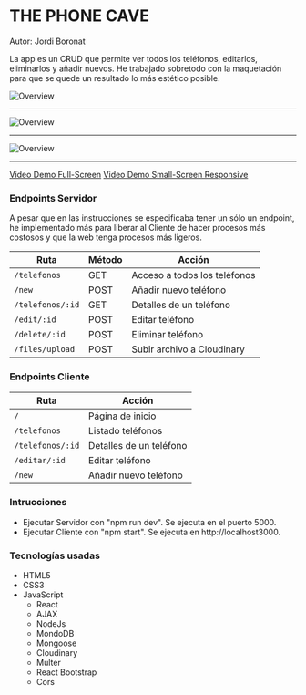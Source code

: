 # THE PHONE CAVE

Autor: Jordi Boronat

La app es un CRUD que permite ver todos los teléfonos, editarlos, eliminarlos y añadir nuevos. He trabajado sobretodo con la maquetación para que se quede un resultado lo más estético posible. 

<img src="https://res.cloudinary.com/jordi-ironhack/image/upload/v1610908988/fotos-webuild/Captura_de_pantalla_2021-01-17_a_las_19.38.57_d5e8rz.png" alt="Overview">

<hr></hr>
<img src="https://res.cloudinary.com/jordi-ironhack/image/upload/v1610908989/fotos-webuild/Captura_de_pantalla_2021-01-17_a_las_19.39.11_ekltya.png" alt="Overview">
<hr></hr>

<img src="https://res.cloudinary.com/jordi-ironhack/image/upload/v1610908981/fotos-webuild/phone-detail_nfg4al.png" alt="Overview">
<hr></hr>

[Video Demo Full-Screen](https://www.youtube.com/watch?v=iPaZZSIoEUs&ab_channel=JordiBoronatAr%C3%A9valo)
[Video Demo Small-Screen Responsive](https://www.youtube.com/watch?v=0XEqtWAwMJc&ab_channel=JordiBoronatAr%C3%A9valo)


### Endpoints Servidor

A pesar que en las instrucciones se especificaba tener un sólo un endpoint, he implementado más para liberar al Cliente de hacer procesos más costosos y que la web tenga procesos más ligeros.

| Ruta        | Método           | Acción  |
  | ------------- | ------------- | ------------- |
  | `/telefonos`  | GET | Acceso a todos los teléfonos |
  | `/new` | POST | Añadir nuevo teléfono |
  | `/telefonos/:id` | GET | Detalles de un teléfono  |
  | `/edit/:id` | POST | Editar teléfono  |
  | `/delete/:id` | POST | Eliminar teléfono  |
  | `/files/upload` | POST | Subir archivo a Cloudinary  |
 
 ### Endpoints Cliente


| Ruta        |  Acción  |
  | ------------- | ------------- | 
  | `/`  | Página de inicio |
  | `/telefonos` | Listado teléfonos |
  | `/telefonos/:id` | Detalles de un teléfono  |
  | `/editar/:id` | Editar teléfono  |
  | `/new` | Añadir nuevo teléfono  |


  ### Intrucciones

  - Ejecutar Servidor con "npm run dev". Se ejecuta en el puerto 5000.
  - Ejecutar Cliente con "npm start". Se ejecuta en http://localhost3000.




### Tecnologías usadas
- HTML5 
- CSS3
- JavaScript
  - React
  - AJAX
  - NodeJs
  - MondoDB
  - Mongoose
  - Cloudinary
  - Multer
  - React Bootstrap
  - Cors 
